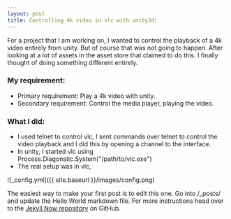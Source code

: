 ```yaml
---
layout: post
title: Controlling 4k video in vlc with unity3d!
---
```


For a project that I am working on, I wanted to control the playback of a 4k video entirely from unity. But of course that was not going to happen. After looking at a lot of assets in the asset store that claimed to do this. I finally thought of doing something different entirely.

### My requirement: 
- Primary requirement: Play a 4k video with unity.
- Secondary requirement: Control the media player, playing the video.

### What I did:
- I used telnet to control vlc, I sent commands over telnet to control the video playback and I did this by opening a channel to the interface.
- In unity, I started vlc using Process.Diagonstic.System("/path/to/vlc.exe")
- The real setup was in vlc, 


![_config.yml]({{ site.baseurl }}/images/config.png)

The easiest way to make your first post is to edit this one. Go into /_posts/ and update the Hello World markdown file. For more instructions head over to the [Jekyll Now repository](https://github.com/barryclark/jekyll-now) on GitHub.